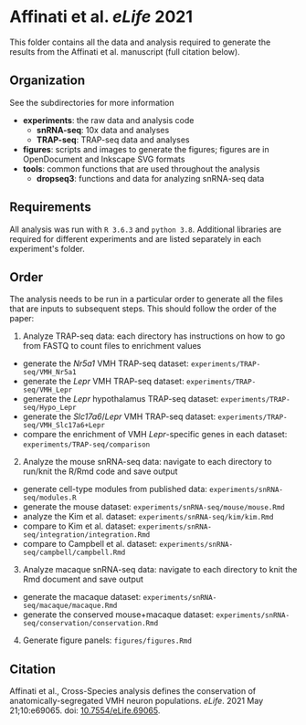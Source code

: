 # Affinati et al. *eLife* 2021
This folder contains all the data and analysis required to generate the results from the Affinati et al. manuscript (full citation below).

## Organization
See the subdirectories for more information
* **experiments**: the raw data and analysis code
  * **snRNA-seq**: 10x data and analyses
  * **TRAP-seq**: TRAP-seq data and analyses
* **figures**: scripts and images to generate the figures; figures are in OpenDocument and Inkscape SVG formats
* **tools**: common functions that are used throughout the analysis
  * **dropseq3**: functions and data for analyzing snRNA-seq data

## Requirements
All analysis was run with `R 3.6.3` and `python 3.8`. Additional libraries are required for different experiments and are listed separately in each experiment's folder.

## Order
The analysis needs to be run in a particular order to generate all the files that are inputs to subsequent steps. This should follow the order of the paper:
1. Analyze TRAP-seq data: each directory has instructions on how to go from FASTQ to count files to enrichment values
  * generate the *Nr5a1* VMH TRAP-seq dataset: `experiments/TRAP-seq/VMH_Nr5a1`
  * generate the *Lepr* VMH TRAP-seq dataset: `experiments/TRAP-seq/VMH_Lepr`
  * generate the *Lepr* hypothalamus TRAP-seq dataset: `experiments/TRAP-seq/Hypo_Lepr`
  * generate the *Slc17a6*/*Lepr* VMH TRAP-seq dataset: `experiments/TRAP-seq/VMH_Slc17a6+Lepr`
  * compare the enrichment of VMH *Lepr*-specific genes in each dataset: `experiments/TRAP-seq/comparison`
2. Analyze the mouse snRNA-seq data: navigate to each directory to run/knit the R/Rmd code and save output
  * generate cell-type modules from published data: `experiments/snRNA-seq/modules.R`
  * generate the mouse dataset: `experiments/snRNA-seq/mouse/mouse.Rmd`
  * analyze the Kim et al. dataset: `experiments/snRNA-seq/kim/kim.Rmd`
  * compare to Kim et al. dataset: `experiments/snRNA-seq/integration/integration.Rmd`
  * compare to Campbell et al. dataset: `experiments/snRNA-seq/campbell/campbell.Rmd`
3. Analyze macaque snRNA-seq data: navigate to each directory to knit the Rmd document and save output
  * generate the macaque dataset: `experiments/snRNA-seq/macaque/macaque.Rmd`
  * generate the conserved mouse+macaque dataset: `experiments/snRNA-seq/conservation/conservation.Rmd`
4. Generate figure panels: `figures/figures.Rmd`

## Citation
Affinati et al., Cross-Species analysis defines the conservation of anatomically-segregated VMH neuron populations. *eLife*. 2021 May 21;10:e69065. doi: [10.7554/eLife.69065](https://doi.org/10.7554/elife.69065).
